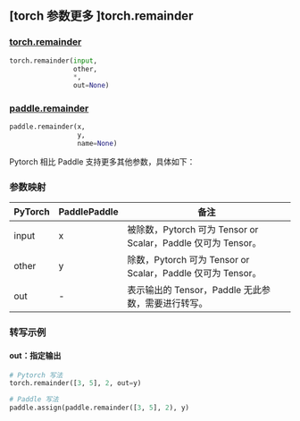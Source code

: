 ## [torch 参数更多 ]torch.remainder
### [torch.remainder](https://pytorch.org/docs/stable/generated/torch.remainder.html?highlight=remainder#torch.remainder)

```python
torch.remainder(input,
                other,
                *,
                out=None)
```

### [paddle.remainder](https://www.paddlepaddle.org.cn/documentation/docs/zh/api/paddle/remainder_cn.html#remainder)

```python
paddle.remainder(x,
                 y,
                 name=None)
```

Pytorch 相比 Paddle 支持更多其他参数，具体如下：
### 参数映射
| PyTorch       | PaddlePaddle | 备注                                                   |
| ------------- | ------------ | ------------------------------------------------------ |
| input         | x            | 被除数，Pytorch 可为 Tensor or Scalar，Paddle 仅可为 Tensor。  |
| other         | y            | 除数，Pytorch 可为 Tensor or Scalar，Paddle 仅可为 Tensor。   |
| out           | -            | 表示输出的 Tensor，Paddle 无此参数，需要进行转写。               |


### 转写示例
#### out：指定输出
```python
# Pytorch 写法
torch.remainder([3, 5], 2, out=y)

# Paddle 写法
paddle.assign(paddle.remainder([3, 5], 2), y)
```
